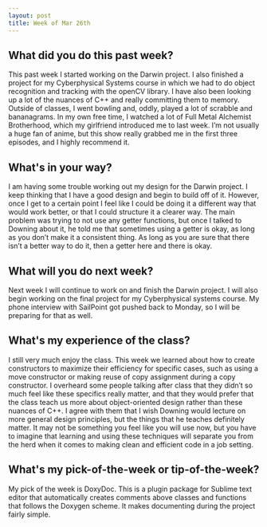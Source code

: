 ```yaml
---
layout: post
title: Week of Mar 26th
---
```


## What did you do this past week?

This past week I started working on the Darwin project. I also finished a project for my Cyberphysical Systems course in which we had to do object recognition and tracking with the openCV library. I have also been looking up a lot of the nuances of C++ and really committing them to memory. Outside of classes, I went bowling and, oddly, played a lot of scrabble and bananagrams. In my own free time, I watched a lot of Full Metal Alchemist Brotherhood, which my girlfriend introduced me to last week. I’m not usually a huge fan of anime, but this show really grabbed me in the first three episodes, and I highly recommend it. 

## What's in your way?

I am having some trouble working out my design for the Darwin project. I keep thinking that I have a good design and begin to build off of it. However, once I get to a certain point I feel like I could be doing it a different way that would work better, or that I could structure it a clearer way. The main problem was trying to not use any getter functions, but once I talked to Downing about it, he told me that sometimes using a getter is okay, as long as you don’t make it a consistent thing. As long as you are sure that there isn’t a better way to do it, then a getter here and there is okay.

## What will you do next week?

Next week I will continue to work on and finish the Darwin project. I will also begin working on the final project for my Cyberphysical systems course. My phone interview with SailPoint got pushed back to Monday, so I will be preparing for that as well. 

## What's my experience of the class?

I still very much enjoy the class. This week we learned about how to create constructors to maximize their efficiency for specific cases, such as using a move constructor or making reuse of copy assignment during a copy constructor. I overheard some people talking after class that they didn’t so much feel like these specifics really matter, and that they would prefer that the class teach us more about object-oriented design rather than these nuances of C++. I agree with them that I wish Downing would lecture on more general design principles, but the things that he teaches definitely matter. It may not be something you feel like you will use now, but you have to imagine that learning and using these techniques will separate you from the herd when it comes to making clean and efficient code in a job setting. 

## What's my pick-of-the-week or tip-of-the-week?

My pick of the week is DoxyDoc. This is a plugin package for Sublime text editor that automatically creates comments above classes and functions that follows the Doxygen scheme. It makes documenting during the project fairly simple.
